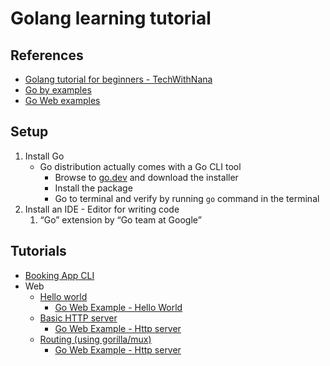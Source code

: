 # Golang learning tutorial

## References

- [Golang tutorial for beginners - TechWithNana](https://www.youtube.com/watch?v=yyUHQIec83I)
- [Go by examples](https://gobyexample.com/)
- [Go Web examples](https://gowebexamples.com/)

## Setup

1. Install Go
    - Go distribution actually comes with a Go CLI tool
        - Browse to [go.dev](https://go.dev/dl/) and download the installer
        - Install the package
        - Go to terminal and verify by running `go` command in the terminal
2. Install an IDE - Editor for writing code
    1. “Go” extension by “Go team at Google”

## Tutorials

- [Booking App CLI](booking-app/)
- Web
  - [Hello world](web-examples/hello-world/)
    - [Go Web Example - Hello World](https://gowebexamples.com/hello-world/)
  - [Basic HTTP server](web-examples/http-server/)
    - [Go Web Example - Http server](https://gowebexamples.com/http-server/)
  - [Routing (using gorilla/mux)](web-examples/routes-gorilla-mux/)
    - [Go Web Example - Http server](https://gowebexamples.com/routes-using-gorilla-mux/)